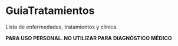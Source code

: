 # GuiaTratamientos
Lista de enfermedades, tratamientos y clínica.

**PARA USO PERSONAL. NO UTILIZAR PARA DIAGNÓSTICO MÉDICO**
